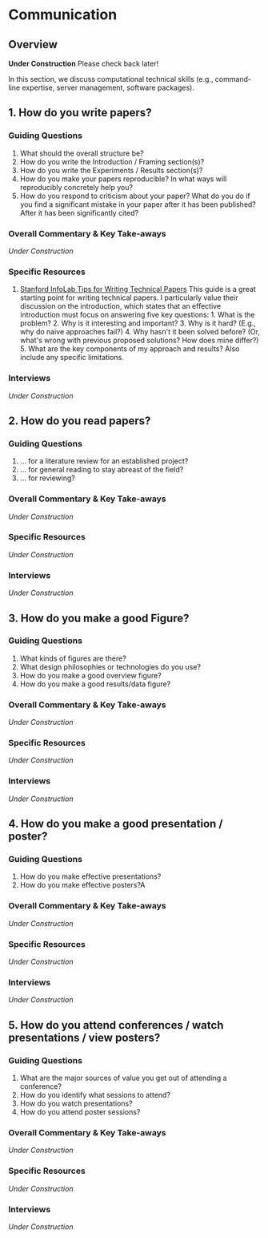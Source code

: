 # Communication
## Overview
**Under Construction** Please check back later!

In this section, we discuss computational technical skills (e.g., command-line expertise, server management,
software packages).

## 1. How do you write papers?
### Guiding Questions
  1. What should the overall structure be?
  2. How do you write the Introduction / Framing section(s)?
  3. How do you write the Experiments / Results section(s)?
  4. How do you make your papers reproducible? In what ways will reproducibly concretely help you?
  5. How do you respond to criticism about your paper? What do you do if you find a significant mistake in
     your paper after it has been published? After it has been significantly cited?

### Overall Commentary \& Key Take-aways
*Under Construction*

### Specific Resources
  1. [Stanford InfoLab Tips for Writing Technical Papers](https://cs.stanford.edu/people/widom/paper-writing.html)
     This guide is a great starting point for writing technical papers. I particularly value their discussion on
     the introduction, which states that an effective introduction must focus on answering five key questions:
    1. What is the problem?
    2. Why is it interesting and important?
    3. Why is it hard? (E.g., why do naive approaches fail?)
    4. Why hasn't it been solved before? (Or, what's wrong with previous proposed solutions? How does mine differ?)
    5. What are the key components of my approach and results? Also include any specific limitations.

### Interviews
*Under Construction*

## 2. How do you read papers?
### Guiding Questions
  1. ... for a literature review for an established project?
  2. ... for general reading to stay abreast of the field?
  3. ... for reviewing?

### Overall Commentary \& Key Take-aways
*Under Construction*

### Specific Resources
*Under Construction*

### Interviews
*Under Construction*

## 3. How do you make a good Figure?
### Guiding Questions
  1. What kinds of figures are there?
  2. What design philosophies or technologies do you use?
  3. How do you make a good overview figure?
  4. How do you make a good results/data figure?

### Overall Commentary \& Key Take-aways
*Under Construction*

### Specific Resources
*Under Construction*

### Interviews
*Under Construction*

## 4. How do you make a good presentation / poster?
### Guiding Questions
  1. How do you make effective presentations?
  2. How do you make effective posters?A

### Overall Commentary \& Key Take-aways
*Under Construction*

### Specific Resources
*Under Construction*

### Interviews
*Under Construction*

## 5. How do you attend conferences / watch presentations / view posters?
### Guiding Questions
  1. What are the major sources of value you get out of attending a conference?
  2. How do you identify what sessions to attend?
  3. How do you watch presentations?
  4. How do you attend poster sessions?

### Overall Commentary \& Key Take-aways
*Under Construction*

### Specific Resources
*Under Construction*

### Interviews
*Under Construction*
